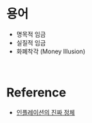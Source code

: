 # 용어
- 명목적 임금
- 실질적 임금
- 화폐착각 (Money Illusion)


</br>


# Reference
- [인플레이션의 진짜 정체](https://youtu.be/Pq4n61VE6QI?si=sC_XJECO98G_tbcg)
